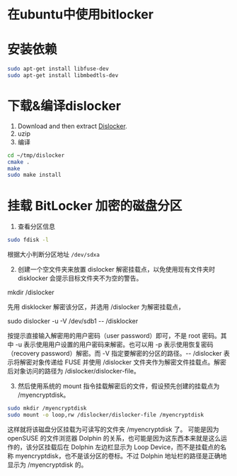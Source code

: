 # 在ubuntu中使用bitlocker

# 安装依赖

```bash
sudo apt-get install libfuse-dev
sudo apt-get install libmbedtls-dev
```

# 下载&编译dislocker

1. Download and then extract [Dislocker](http://www.hsc.fr/ressources/outils/dislocker/download/).
2. uzip
3. 编译

```bash
cd ~/tmp/dislocker
cmake .
make
sudo make install
```

# 挂载 BitLocker 加密的磁盘分区

1. 查看分区信息

```bash
sudo fdisk -l
```

根据大小判断分区地址 `/dev/sdxa`

2. 创建一个空文件夹来放置 dislocker 解密挂载点，以免使用现有文件夹时 disklocker 会提示目标文件夹不为空的警告。

mkdir /dislocker

先用 disklocker 解密该分区，并选用 /dislocker 为解密挂载点，

sudo dislocker -u -V /dev/sdb1 -- /disklocker

按提示直接输入解密用的用户密码（user password）即可，不是 root 密码。其中 -u 表示使用用户设置的用户密码来解密。也可以用 -p 表示使用恢复密码（recovery password）解密。而 -V 指定要解密的分区的路径。-- /dislocker 表示将解密对象传递给 FUSE 并使用 /dislocker 文件夹作为解密文件挂载点。解密后对象访问的路径为 /dislocker/dislocker-file。

3. 然后使用系统的 mount 指令挂载解密后的文件，假设预先创建的挂载点为 /myencryptdisk。
```bash
sudo mkdir /myencryptdisk
sudo mount -o loop,rw /dislocker/dislocker-file /myencryptdisk
```

这样就将该磁盘分区挂载为可读写的文件夹 /myencryptdisk 了。
可能是因为 openSUSE 的文件浏览器 Dolphin 的关系，也可能是因为这东西本来就是这么运作的，该分区挂载后在 Dolphin 左边栏显示为 Loop Device，而不是挂载点的名称 myencryptdisk，也不是该分区的卷标。不过 Dolphin 地址栏的路径是正确地显示为 /myencryptdisk 的。
